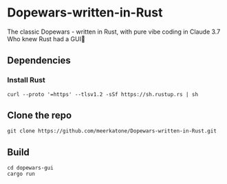 # Dopewars-written-in-Rust
The classic Dopewars - written in Rust, with pure vibe coding in Claude 3.7
Who knew Rust had a GUI🤔

## Dependencies
### Install Rust
```curl --proto '=https' --tlsv1.2 -sSf https://sh.rustup.rs | sh```

## Clone the repo
```git clone https://github.com/meerkatone/Dopewars-written-in-Rust.git```

## Build
```cd dopewars-gui```\
```cargo run```
